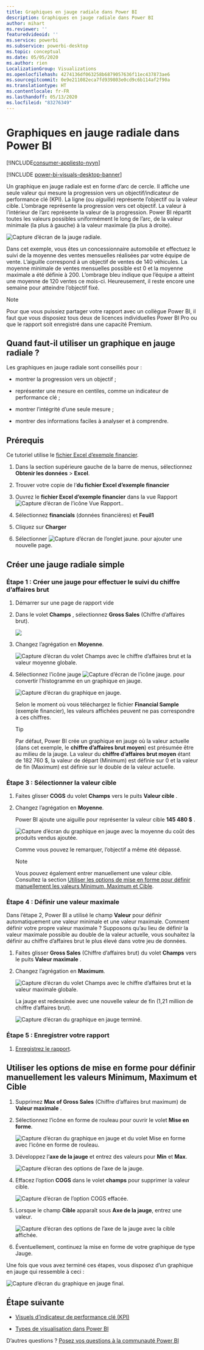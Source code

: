 ```yaml
---
title: Graphiques en jauge radiale dans Power BI
description: Graphiques en jauge radiale dans Power BI
author: mihart
ms.reviewer: ''
featuredvideoid: ''
ms.service: powerbi
ms.subservice: powerbi-desktop
ms.topic: conceptual
ms.date: 05/05/2020
ms.author: rien
LocalizationGroup: Visualizations
ms.openlocfilehash: 4274136df063258b6879057636f11ec437873ae6
ms.sourcegitcommit: 0e9e211082eca7fd939803e0cd9c6b114af2f90a
ms.translationtype: HT
ms.contentlocale: fr-FR
ms.lasthandoff: 05/13/2020
ms.locfileid: "83276349"
---
```

# <a name="radial-gauge-charts-in-power-bi"></a>Graphiques en jauge radiale dans Power BI

[!INCLUDE[consumer-appliesto-nyyn](../includes/consumer-appliesto-nyyn.md)]

[!INCLUDE [power-bi-visuals-desktop-banner](../includes/power-bi-visuals-desktop-banner.md)]

Un graphique en jauge radiale est en forme d’arc de cercle. Il affiche une seule valeur qui mesure la progression vers un objectif/indicateur de performance clé (KPI). La ligne (ou *aiguille*) représente l’objectif ou la valeur cible. L’ombrage représente la progression vers cet objectif. La valeur à l’intérieur de l’arc représente la valeur de la progression. Power BI répartit toutes les valeurs possibles uniformément le long de l’arc, de la valeur minimale (la plus à gauche) à la valeur maximale (la plus à droite).

![Capture d’écran de la jauge radiale.](media/power-bi-visualization-radial-gauge-charts/gauge-m.png)

Dans cet exemple, vous êtes un concessionnaire automobile et effectuez le suivi de la moyenne des ventes mensuelles réalisées par votre équipe de vente. L’aiguille correspond à un objectif de ventes de 140 véhicules. La moyenne minimale de ventes mensuelles possible est 0 et la moyenne maximale a été définie à 200.  L’ombrage bleu indique que l’équipe a atteint une moyenne de 120 ventes ce mois-ci. Heureusement, il reste encore une semaine pour atteindre l’objectif fixé.

> [!NOTE]
> Pour que vous puissiez partager votre rapport avec un collègue Power BI, il faut que vous disposiez tous deux de licences individuelles Power BI Pro ou que le rapport soit enregistré dans une capacité Premium.

## <a name="when-to-use-a-radial-gauge"></a>Quand faut-il utiliser un graphique en jauge radiale ?

Les graphiques en jauge radiale sont conseillés pour :

* montrer la progression vers un objectif ;

* représenter une mesure en centiles, comme un indicateur de performance clé ;

* montrer l’intégrité d’une seule mesure ;

* montrer des informations faciles à analyser et à comprendre.

## <a name="prerequisites"></a>Prérequis

Ce tutoriel utilise le [fichier Excel d’exemple financier](https://download.microsoft.com/download/9/6/D/96DDC2FF-2568-491D-AAFA-AFDD6F763AE3/Retail%20Analysis%20Sample%20PBIX.pbix).

1. Dans la section supérieure gauche de la barre de menus, sélectionnez **Obtenir les données** > **Excel**.
   
2. Trouver votre copie de l’**du fichier Excel d’exemple financier**

1. Ouvrez le **fichier Excel d’exemple financier** dans la vue Rapport ![Capture d’écran de l’icône Vue Rapport.](media/power-bi-visualization-kpi/power-bi-report-view.png).

1. Sélectionnez **financials** (données financières) et **Feuil1**

1. Cliquez sur **Charger**

1. Sélectionner ![Capture d’écran de l’onglet jaune.](media/power-bi-visualization-kpi/power-bi-yellow-tab.png) pour ajouter une nouvelle page.



## <a name="create-a-basic-radial-gauge"></a>Créer une jauge radiale simple

### <a name="step-1-create-a-gauge-to-track-gross-sales"></a>Étape 1 : Créer une jauge pour effectuer le suivi du chiffre d’affaires brut

1. Démarrer sur une page de rapport vide

1. Dans le volet **Champs** , sélectionnez **Gross Sales** (Chiffre d’affaires brut).

   ![](media/power-bi-visualization-radial-gauge-charts/grosssalesvalue-new.png)

1. Changez l’agrégation en **Moyenne**.

   ![Capture d’écran du volet Champs avec le chiffre d’affaires brut et la valeur moyenne globale.](media/power-bi-visualization-radial-gauge-charts/changetoaverage-new.png)

1. Sélectionnez l’icône jauge ![Capture d’écran de l’icône jauge.](media/power-bi-visualization-radial-gauge-charts/gaugeicon-new.png) pour convertir l’histogramme en un graphique en jauge.

    ![Capture d’écran du graphique en jauge.](media/power-bi-visualization-radial-gauge-charts/gauge-no-target.png)

    Selon le moment où vous téléchargez le fichier **Financial Sample** (exemple financier), les valeurs affichées peuvent ne pas correspondre à ces chiffres.

    > [!TIP]
    > Par défaut, Power BI crée un graphique en jauge où la valeur actuelle (dans cet exemple, le **chiffre d’affaires brut moyen**) est présumée être au milieu de la jauge. La valeur du **chiffre d’affaires brut moyen** étant de 182 760 $, la valeur de départ (Minimum) est définie sur 0 et la valeur de fin (Maximum) est définie sur le double de la valeur actuelle.

### <a name="step-3-set-a-target-value"></a>Étape 3 : Sélectionner la valeur cible

1. Faites glisser **COGS** du volet **Champs** vers le puits **Valeur cible** .

1. Changez l’agrégation en **Moyenne**.

   Power BI ajoute une aiguille pour représenter la valeur cible **145 480 $** .

   ![Capture d’écran du graphique en jauge avec la moyenne du coût des produits vendus ajoutée.](media/power-bi-visualization-radial-gauge-charts/gaugeinprogress-new.png)

    Comme vous pouvez le remarquer, l’objectif a même été dépassé.

   > [!NOTE]
   > Vous pouvez également entrer manuellement une valeur cible. Consultez la section [Utiliser les options de mise en forme pour définir manuellement les valeurs Minimum, Maximum et Cible](#use-manual-format-options-to-set-minimum-maximum-and-target-values).

### <a name="step-4-set-a-maximum-value"></a>Étape 4 : Définir une valeur maximale

Dans l’étape 2, Power BI a utilisé le champ **Valeur** pour définir automatiquement une valeur minimale et une valeur maximale. Comment définir votre propre valeur maximale ? Supposons qu’au lieu de définir la valeur maximale possible au double de la valeur actuelle, vous souhaitez la définir au chiffre d’affaires brut le plus élevé dans votre jeu de données.

1. Faites glisser **Gross Sales** (Chiffre d’affaires brut) du volet **Champs** vers le puits **Valeur maximale** .

1. Changez l’agrégation en **Maximum**.

   ![Capture d’écran du volet Champs avec le chiffre d’affaires brut et la valeur maximale globale.](media/power-bi-visualization-radial-gauge-charts/setmaximum-new.png)

   La jauge est redessinée avec une nouvelle valeur de fin (1,21 million de chiffre d’affaires brut).

   ![Capture d’écran du graphique en jauge terminé.](media/power-bi-visualization-radial-gauge-charts/power-bi-final-gauge.png)

### <a name="step-5-save-your-report"></a>Étape 5 : Enregistrer votre rapport

1. [Enregistrez le rapport](../create-reports/service-report-save.md).

## <a name="use-manual-format-options-to-set-minimum-maximum-and-target-values"></a>Utiliser les options de mise en forme pour définir manuellement les valeurs Minimum, Maximum et Cible

1. Supprimez **Max of Gross Sales** (Chiffre d’affaires brut maximum) de **Valeur maximale** .

1. Sélectionnez l’icône en forme de rouleau pour ouvrir le volet **Mise en forme**.

   ![Capture d’écran du graphique en jauge et du volet Mise en forme avec l’icône en forme de rouleau.](media/power-bi-visualization-radial-gauge-charts/power-bi-roller.png)

1. Développez l’**axe de la jauge** et entrez des valeurs pour **Min** et **Max**.

    ![Capture d’écran des options de l’axe de la jauge.](media/power-bi-visualization-radial-gauge-charts/power-bi-gauge-axis.png)

1. Effacez l’option **COGS** dans le volet **champs** pour supprimer la valeur cible.

    ![Capture d’écran de l’option COGS effacée.](media/power-bi-visualization-radial-gauge-charts/pbi-remove-target.png)

1. Lorsque le champ **Cible** apparaît sous **Axe de la jauge**, entrez une valeur.

     ![Capture d’écran des options de l’axe de la jauge avec la cible affichée.](media/power-bi-visualization-radial-gauge-charts/power-bi-gauge-target.png)

1. Éventuellement, continuez la mise en forme de votre graphique de type Jauge.

Une fois que vous avez terminé ces étapes, vous disposez d’un graphique en jauge qui ressemble à ceci :

![Capture d’écran du graphique en jauge final.](media/power-bi-visualization-radial-gauge-charts/power-bi-final.png)

## <a name="next-step"></a>Étape suivante

* [Visuels d’indicateur de performance clé (KPI)](power-bi-visualization-kpi.md)

* [Types de visualisation dans Power BI](power-bi-visualization-types-for-reports-and-q-and-a.md)

D’autres questions ? [Posez vos questions à la communauté Power BI](https://community.powerbi.com/)

